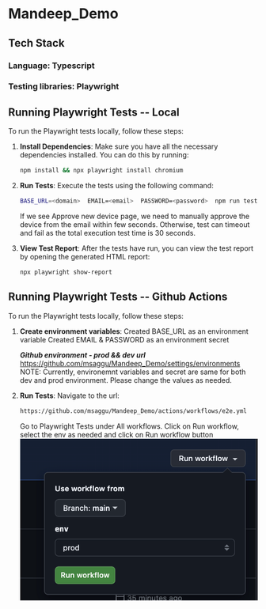 # Mandeep_Demo

## Tech Stack
### Language: Typescript
### Testing libraries: Playwright

## Running Playwright Tests -- Local 

To run the Playwright tests locally, follow these steps:

1. **Install Dependencies**:
    Make sure you have all the necessary dependencies installed. You can do this by running:
    ```sh
    npm install && npx playwright install chromium 
    ```

2. **Run Tests**:
    Execute the tests using the following command:
    ```sh
    BASE_URL=<domain>  EMAIL=<email>  PASSWORD=<password>  npm run test
    ```
    If we see Approve new device page, we need to manually approve the device from the email within few seconds. Otherwise, test can timeout and fail as the total execution test time is 30 seconds. 

3. **View Test Report**:
    After the tests have run, you can view the test report by opening the generated HTML report:
    ```sh
    npx playwright show-report
    ```

## Running Playwright Tests -- Github Actions

To run the Playwright tests locally, follow these steps:
1. **Create environment variables**:
    Created BASE_URL as an environment variable
    Created EMAIL & PASSWORD as an environment secret

    ***Github environment - prod && dev url***
    https://github.com/msaggu/Mandeep_Demo/settings/environments
    NOTE: Currently, environemnt variables and secret are same for both dev and prod environment. Please change the values as needed. 

2. **Run Tests**:
    Navigate to the url: 
    ```sh
    https://github.com/msaggu/Mandeep_Demo/actions/workflows/e2e.yml
    ``` 

    Go to Playwright Tests under All workflows.
    Click on Run workflow, select the env as needed and click on Run workflow button
    ![alt text](image-1.png)



